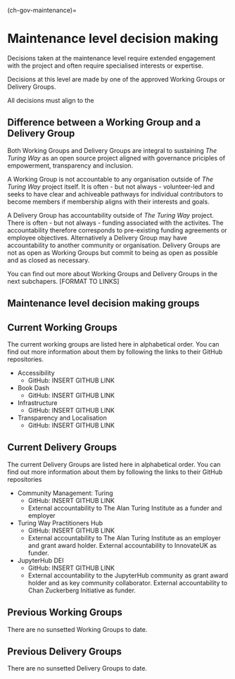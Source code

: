(ch-gov-maintenance)=
# Maintenance level decision making

Decisions taken at the maintenance level require extended engagement with the project and often require specialised interests or expertise.

Decisions at this level are made by one of the approved Working Groups or Delivery Groups.

All decisions must align to the 

## Difference between a Working Group and a Delivery Group

Both Working Groups and Delivery Groups are integral to sustaining *The Turing Way* as an open source project aligned with governance priciples of empowerment, transparency and inclusion.

A Working Group is not accountable to any organisation outside of *The Turing Way* project itself.
It is often - but not always - volunteer-led and seeks to have clear and achiveable pathways for individual contributors to become members if membership aligns with their interests and goals.

A Delivery Group has accountability outside of *The Turing Way* project.
There is often - but not always - funding associated with the activites.
The accountability therefore corresponds to pre-existing funding agreements or employee objectives.
Alternatively a Delivery Group may have accountability to another community or organisation.
Delivery Groups are not as open as Working Groups but commit to being as open as possible and as closed as necessary.

You can find out more about Working Groups and Delivery Groups in the next subchapers. [FORMAT TO LINKS]

## Maintenance level decision making groups

## Current Working Groups

The current working groups are listed here in alphabetical order.
You can find out more information about them by following the links to their GitHub repositories.

* Accessibility
  * GitHub: INSERT GITHUB LINK
* Book Dash
  * GitHub: INSERT GITHUB LINK
* Infrastructure
  * GitHub: INSERT GITHUB LINK
* Transparency and Localisation
  * GitHub: INSERT GITHUB LINK

## Current Delivery Groups

The current Delivery Groups are listed here in alphabetical order.
You can find out more information about them by following the links to their GitHub repositories

* Community Management: Turing
  * GitHub: INSERT GITHUB LINK
  * External accountability to The Alan Turing Institute as a funder and employer
* Turing Way Practitioners Hub
  * GitHub: INSERT GITHUB LINK
  * External accountability to The Alan Turing Institute as an employer and grant award holder.
    External accountability to InnovateUK as funder.
* JupyterHub DEI
  * GitHub: INSERT GITHUB LINK
  * External accountability to the JupyterHub community as grant award holder and as key community collaborator.
    External accountability to Chan Zuckerberg Initiative as funder.

## Previous Working Groups

There are no sunsetted Working Groups to date.

## Previous Delivery Groups

There are no sunsetted Delivery Groups to date.

